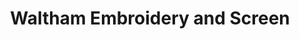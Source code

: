 ---
title: "Waltham Embroidery and Screen"
url: /waltham/waltham-embroidery-and-screen/
shop: shop
---
